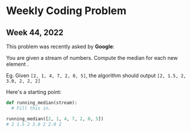 # Weekly Coding Problem

## Week 44, 2022

This problem was recently asked by **Google**:

You are given a stream of numbers. Compute the median for each new element .

Eg. Given `[2, 1, 4, 7, 2, 0, 5]`, the algorithm should output `[2, 1.5, 2, 3.0, 2, 2, 2]`

Here's a starting point:

```python
def running_median(stream):
  # Fill this in.

running_median([2, 1, 4, 7, 2, 0, 5])
# 2 1.5 2 3.0 2 2.0 2
```

